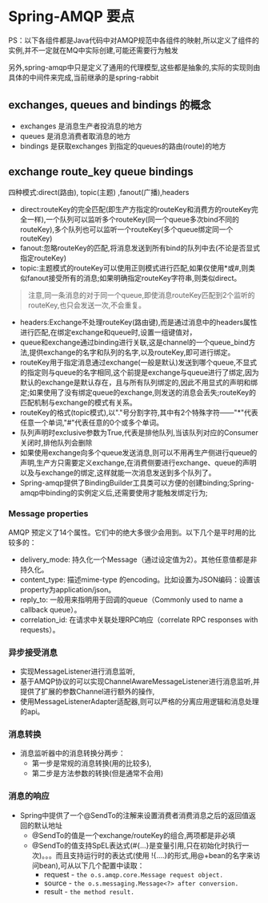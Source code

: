 # Spring-AMQP 要点
PS：以下各组件都是Java代码中对AMQP规范中各组件的映射,所以定义了组件的实例,并不一定就在MQ中实际创建,可能还需要行为触发

另外,spring-amqp中只是定义了通用的代理模型,这些都是抽象的,实际的实现则由具体的中间件来完成,当前继承的是spring-rabbit
## exchanges, queues and bindings 的概念
- exchanges 是消息生产者投消息的地方
- queues 是消息消费者取消息的地方
- bindings 是获取exchanges 到指定的queues的路由(route)的地方

## exchange route_key queue bindings
四种模式:direct(路由), topic(主题) ,fanout(广播),headers
- direct:routeKey的完全匹配(即生产方指定的routeKey和消费方的routeKey完全一样),一个队列可以监听多个routeKey(同一个queue多次bind不同的routeKey),多个队列也可以监听一个routeKey(多个queue绑定同一个routeKey)
- fanout:忽略routeKey的匹配,将消息发送到所有bind的队列中去(不论是否显式指定routeKey)
- topic:主题模式的routeKey可以使用正则模式进行匹配,如果仅使用*或#,则类似fanout接受所有的消息;如果明确指定routeKey字符串,则类似direct。
>注意,同一条消息的对于同一个queue,即使消息routeKey匹配到2个监听的routeKey,也只会发送一次,不会重复。
- headers:Exchange不处理routeKey(路由键),而是通过消息中的headers属性进行匹配,在绑定exchange和queue时,设置一组键值对，
- queue和exchange通过binding进行关联,这是channel的一个queue_bind方法,提供exchange的名字和队列的名字,以及routeKey,即可进行绑定。
- routeKey用于指定消息通过exchange(一般是默认)发送到哪个queue,不显式的指定则与queue的名字相同,这个前提是exchange与queue进行了绑定,因为默认的exchange是默认存在，且与所有队列绑定的,因此不用显式的声明和绑定;如果使用了没有绑定queue的exchange,则发送的消息会丢失;routeKey的匹配机制与exchange的模式有关系。
- routeKey的格式(topic模式),以"."号分割字符,其中有2个特殊字符——"*"代表任意一个单词,"#"代表任意的0个或多个单词。
- 队列声明时exclusive参数为True,代表是排他队列,当该队列对应的Consumer关闭时,排他队列会删除
- 如果使用exchange向多个queue发送消息,则可以不用再生产侧进行queue的声明,生产方只需要定义exchange,在消费侧要进行exchange、queue的声明以及与exchange的绑定,这样就能一次消息发送到多个队列了。
- Spring-amqp提供了BindingBuilder工具类可以方便的创建binding;Spring-amqp中binding的实例定义后,还需要使用才能触发绑定行为;
### Message properties
AMQP 预定义了14个属性。它们中的绝大多很少会用到。以下几个是平时用的比较多的：
- delivery_mode: 持久化一个Message（通过设定值为2）。其他任意值都是非持久化。
- content_type: 描述mime-type 的encoding。比如设置为JSON编码：设置该property为application/json。
- reply_to: 一般用来指明用于回调的queue（Commonly used to name a callback queue）。
- correlation_id: 在请求中关联处理RPC响应（correlate RPC responses with requests）。

### 异步接受消息
- 实现MessageListener进行消息监听,
- 基于AMQP协议的可以实现ChannelAwareMessageListener进行消息监听,并提供了扩展的参数Channel进行额外的操作,
- 使用MessageListenerAdapter适配器,则可以严格的分离应用逻辑和消息处理的api。

### 消息转换
- 消息监听器中的消息转换分两步：
    - 第一步是常规的消息转换(用的比较多),
    - 第二步是方法参数的转换(但是通常不会用)

### 消息的响应
- Spring中提供了一个@SendTo的注解来设置消费者消费消息之后的返回值返回的默认地址
    - @SendTo的值是一个exchange/routeKey的组合,两项都是非必填
    - @SendTo的值支持SpEL表达式(#{...}是变量引用,只在初始化时执行一次)。。。而且支持运行时的表达式(使用 !{....}的形式,用@+bean的名字来访问bean),可从以下几个配置中读取：
        - request - ```the o.s.amqp.core.Message request object.```
        - source - ```the o.s.messaging.Message<?> after conversion.```
        - result - ```the method result.```
